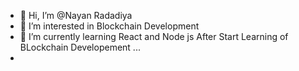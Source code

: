 - 👋 Hi, I’m @Nayan Radadiya
- 👀 I’m interested in Blockchain Development
- 🌱 I’m currently learning React and Node js After Start Learning of BLockchain Developement ...
-

<!---
nayanrdeveloper/nayanrdeveloper is a ✨ special ✨ repository because its `README.md` (this file) appears on your GitHub profile.
You can click the Preview link to take a look at your changes.
--->
